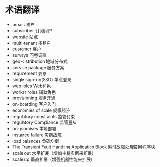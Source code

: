 # 术语翻译

* tenant                                                    租户
* subscriber                                                订阅用户
* website                                                   站点
* multi-tenant                                              多租户
* customer                                                  客户
* surveys                                                   问卷调查
* geo-distribution                                          地域分布式
* service package                                           服务方案
* requirement                                               要求
* single sign-on(SSO)                                       单点登录
* web roles                                                 Web角色
* worker roles                                              辅助角色
* provisioning                                              服务开通
* on-boarding                                               客户入门
* economies of scale                                        规模经济
* regulatory constraints                                    监管约束
* regulatory Compliance                                     监管遵从
* on-promises                                               本地部署
* instance failure                                          实例故障
* load balances                                             负载均衡
* The Transient Fault Handling Application Block            瞬时故障处理应用程序块
* scale out                                                 水平扩展（增加主机实例来扩展）
* scale up                                                  垂直扩展（增强机器性能来扩展）
